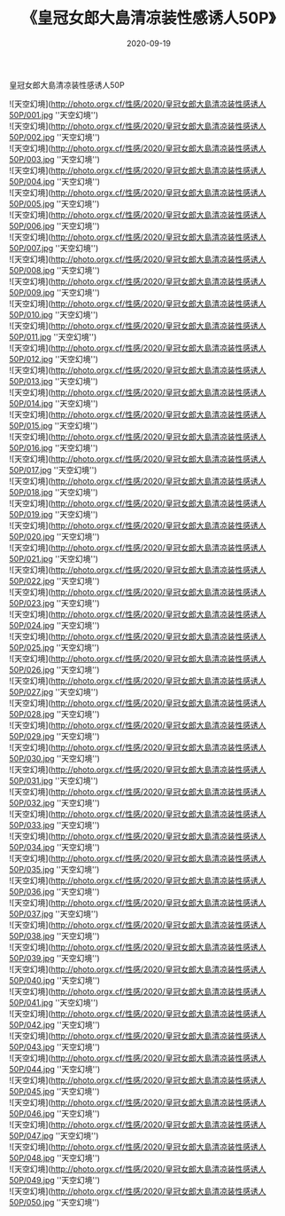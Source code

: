 ﻿---
layout: post
title:  《皇冠女郎大島清凉装性感诱人50P》
date:   2020-09-19
img: http://photo.orgx.cf/性感/2020/皇冠女郎大島清凉装性感诱人50P/000.jpg
categories: [美女, 性感, 泳衣]
---

皇冠女郎大島清凉装性感诱人50P



![天空幻境](http://photo.orgx.cf/性感/2020/皇冠女郎大島清凉装性感诱人50P/001.jpg ''天空幻境'') <br>
![天空幻境](http://photo.orgx.cf/性感/2020/皇冠女郎大島清凉装性感诱人50P/002.jpg ''天空幻境'') <br>
![天空幻境](http://photo.orgx.cf/性感/2020/皇冠女郎大島清凉装性感诱人50P/003.jpg ''天空幻境'') <br>
![天空幻境](http://photo.orgx.cf/性感/2020/皇冠女郎大島清凉装性感诱人50P/004.jpg ''天空幻境'') <br>
![天空幻境](http://photo.orgx.cf/性感/2020/皇冠女郎大島清凉装性感诱人50P/005.jpg ''天空幻境'') <br>
![天空幻境](http://photo.orgx.cf/性感/2020/皇冠女郎大島清凉装性感诱人50P/006.jpg ''天空幻境'') <br>
![天空幻境](http://photo.orgx.cf/性感/2020/皇冠女郎大島清凉装性感诱人50P/007.jpg ''天空幻境'') <br>
![天空幻境](http://photo.orgx.cf/性感/2020/皇冠女郎大島清凉装性感诱人50P/008.jpg ''天空幻境'') <br>
![天空幻境](http://photo.orgx.cf/性感/2020/皇冠女郎大島清凉装性感诱人50P/009.jpg ''天空幻境'') <br>
![天空幻境](http://photo.orgx.cf/性感/2020/皇冠女郎大島清凉装性感诱人50P/010.jpg ''天空幻境'') <br>
![天空幻境](http://photo.orgx.cf/性感/2020/皇冠女郎大島清凉装性感诱人50P/011.jpg ''天空幻境'') <br>
![天空幻境](http://photo.orgx.cf/性感/2020/皇冠女郎大島清凉装性感诱人50P/012.jpg ''天空幻境'') <br>
![天空幻境](http://photo.orgx.cf/性感/2020/皇冠女郎大島清凉装性感诱人50P/013.jpg ''天空幻境'') <br>
![天空幻境](http://photo.orgx.cf/性感/2020/皇冠女郎大島清凉装性感诱人50P/014.jpg ''天空幻境'') <br>
![天空幻境](http://photo.orgx.cf/性感/2020/皇冠女郎大島清凉装性感诱人50P/015.jpg ''天空幻境'') <br>
![天空幻境](http://photo.orgx.cf/性感/2020/皇冠女郎大島清凉装性感诱人50P/016.jpg ''天空幻境'') <br>
![天空幻境](http://photo.orgx.cf/性感/2020/皇冠女郎大島清凉装性感诱人50P/017.jpg ''天空幻境'') <br>
![天空幻境](http://photo.orgx.cf/性感/2020/皇冠女郎大島清凉装性感诱人50P/018.jpg ''天空幻境'') <br>
![天空幻境](http://photo.orgx.cf/性感/2020/皇冠女郎大島清凉装性感诱人50P/019.jpg ''天空幻境'') <br>
![天空幻境](http://photo.orgx.cf/性感/2020/皇冠女郎大島清凉装性感诱人50P/020.jpg ''天空幻境'') <br>
![天空幻境](http://photo.orgx.cf/性感/2020/皇冠女郎大島清凉装性感诱人50P/021.jpg ''天空幻境'') <br>
![天空幻境](http://photo.orgx.cf/性感/2020/皇冠女郎大島清凉装性感诱人50P/022.jpg ''天空幻境'') <br>
![天空幻境](http://photo.orgx.cf/性感/2020/皇冠女郎大島清凉装性感诱人50P/023.jpg ''天空幻境'') <br>
![天空幻境](http://photo.orgx.cf/性感/2020/皇冠女郎大島清凉装性感诱人50P/024.jpg ''天空幻境'') <br>
![天空幻境](http://photo.orgx.cf/性感/2020/皇冠女郎大島清凉装性感诱人50P/025.jpg ''天空幻境'') <br>
![天空幻境](http://photo.orgx.cf/性感/2020/皇冠女郎大島清凉装性感诱人50P/026.jpg ''天空幻境'') <br>
![天空幻境](http://photo.orgx.cf/性感/2020/皇冠女郎大島清凉装性感诱人50P/027.jpg ''天空幻境'') <br>
![天空幻境](http://photo.orgx.cf/性感/2020/皇冠女郎大島清凉装性感诱人50P/028.jpg ''天空幻境'') <br>
![天空幻境](http://photo.orgx.cf/性感/2020/皇冠女郎大島清凉装性感诱人50P/029.jpg ''天空幻境'') <br>
![天空幻境](http://photo.orgx.cf/性感/2020/皇冠女郎大島清凉装性感诱人50P/030.jpg ''天空幻境'') <br>
![天空幻境](http://photo.orgx.cf/性感/2020/皇冠女郎大島清凉装性感诱人50P/031.jpg ''天空幻境'') <br>
![天空幻境](http://photo.orgx.cf/性感/2020/皇冠女郎大島清凉装性感诱人50P/032.jpg ''天空幻境'') <br>
![天空幻境](http://photo.orgx.cf/性感/2020/皇冠女郎大島清凉装性感诱人50P/033.jpg ''天空幻境'') <br>
![天空幻境](http://photo.orgx.cf/性感/2020/皇冠女郎大島清凉装性感诱人50P/034.jpg ''天空幻境'') <br>
![天空幻境](http://photo.orgx.cf/性感/2020/皇冠女郎大島清凉装性感诱人50P/035.jpg ''天空幻境'') <br>
![天空幻境](http://photo.orgx.cf/性感/2020/皇冠女郎大島清凉装性感诱人50P/036.jpg ''天空幻境'') <br>
![天空幻境](http://photo.orgx.cf/性感/2020/皇冠女郎大島清凉装性感诱人50P/037.jpg ''天空幻境'') <br>
![天空幻境](http://photo.orgx.cf/性感/2020/皇冠女郎大島清凉装性感诱人50P/038.jpg ''天空幻境'') <br>
![天空幻境](http://photo.orgx.cf/性感/2020/皇冠女郎大島清凉装性感诱人50P/039.jpg ''天空幻境'') <br>
![天空幻境](http://photo.orgx.cf/性感/2020/皇冠女郎大島清凉装性感诱人50P/040.jpg ''天空幻境'') <br>
![天空幻境](http://photo.orgx.cf/性感/2020/皇冠女郎大島清凉装性感诱人50P/041.jpg ''天空幻境'') <br>
![天空幻境](http://photo.orgx.cf/性感/2020/皇冠女郎大島清凉装性感诱人50P/042.jpg ''天空幻境'') <br>
![天空幻境](http://photo.orgx.cf/性感/2020/皇冠女郎大島清凉装性感诱人50P/043.jpg ''天空幻境'') <br>
![天空幻境](http://photo.orgx.cf/性感/2020/皇冠女郎大島清凉装性感诱人50P/044.jpg ''天空幻境'') <br>
![天空幻境](http://photo.orgx.cf/性感/2020/皇冠女郎大島清凉装性感诱人50P/045.jpg ''天空幻境'') <br>
![天空幻境](http://photo.orgx.cf/性感/2020/皇冠女郎大島清凉装性感诱人50P/046.jpg ''天空幻境'') <br>
![天空幻境](http://photo.orgx.cf/性感/2020/皇冠女郎大島清凉装性感诱人50P/047.jpg ''天空幻境'') <br>
![天空幻境](http://photo.orgx.cf/性感/2020/皇冠女郎大島清凉装性感诱人50P/048.jpg ''天空幻境'') <br>
![天空幻境](http://photo.orgx.cf/性感/2020/皇冠女郎大島清凉装性感诱人50P/049.jpg ''天空幻境'') <br>
![天空幻境](http://photo.orgx.cf/性感/2020/皇冠女郎大島清凉装性感诱人50P/050.jpg ''天空幻境'') <br>